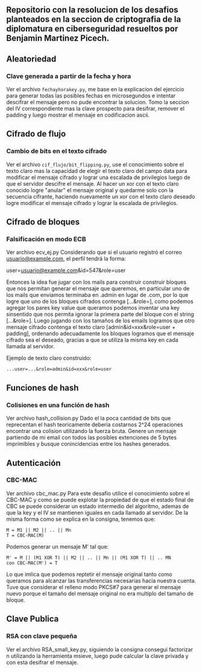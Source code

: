 ## Repositorio con la resolucion de los desafios planteados en la seccion de criptografia de la diplomatura en ciberseguridad resueltos por Benjamin Martinez Picech.

## Aleatoriedad

### Clave generada a partir de la fecha y hora

Ver el archivo `fechayhorakey.py`, me base en la explicacion del ejercicio para generar todas las posibles fechas en microsegundos e intentar descifrar el mensaje pero no pude encontrar la solucion. Tomo la seccion del IV correspondiente mas la clave prospecto para desifrar, remover el padding y luego mostrar el mensaje en codificacion ascii.

## Cifrado de flujo

### Cambio de bits en el texto cifrado

Ver el archivo `cif_flujo/bit_flipping.py`, use el conocimiento sobre el texto claro mas la capacidad de elegir el texto claro del campo data para modificar el mensaje cifrado y lograr una escalada de privilegios luego de que el servidor descifre el mensaje. Al hacer un xor con el texto claro conocido logre "anular" el mensaje original y quedarme solo con la secuencia cifrante, haciendo nuevamente un xor con el texto claro deseado logre modificar el mensaje cifrado y lograr la escalada de privilegios.

## Cifrado de bloques

### Falsificación en modo ECB

Ver archivo ecv_ej.py
Considerando que si el usuario registró el correo usuario@example.com, el perfil tendrá la forma:

user=usuario@example.com&id=547&role=user

Entonces la idea fue jugar con los mails para construir construir bloques que nos permitan generar el mensaje que queremos, en particular uno de los mails que enviamos terminaba en .admin en lugar de .com, por lo que logre que uno de los bloques cifrados contenga [...&role=], como podemos agregar los pares key value que queramos podemos inventar una key sinsentido que nos permita ignorar la primera parte del bloque con el string [...&role=]. Luego jugando con los tamaños de los emails logramos que otro mensaje cifrado contenga el texto claro [admin&id=xxx&role=user + padding], ordenando adecuadamente los bloques logramos que el mensaje cifrado sea el deseado, gracias a que se utiliza la misma key en cada llamada al servidor.

Ejemplo de texto claro construido:

```
...user=...&role=admin&id=xxx&role=user
```

## Funciones de hash

### Colisiones en una función de hash

Ver archivo hash_collision.py
Dado el la poca cantidad de bits que reprecentan el hash teoricamente deberia costarnos 2^24 operaciones encontrar una colision utilizando la fuerza bruta. Genere un mensaje partiendo de mi email con todos las posibles extenciones de 5 bytes imprimibles y busque conincidencias entre los hashes generados.

## Autenticación

### CBC-MAC

Ver archivo cbc_mac.py
Para este desafio utilice el conocimiento sobre el CBC-MAC y como se puede explotar la propiedad de que el estado final de CBC se puede considerar un estado intermedio del algoritmo, ademas de que la key y el IV se mantienen iguales en cada llamado al servidor. De la misma forma como se explica en la consigna, tenemos que:

```
M = M1 || M2 || .. || Mn
T = CBC-MAC(M)
```

Podemos generar un mensaje M' tal que:

```
M' = M || (M1 XOR T) || M2 || .. || Mn || (M1 XOR T) || .. MN
con CBC-MAC(M') = T
```

Lo que imlica que podemos reptetir el mensaje original tanto como queramos para alcanzar las transferencias necesarias hacia nuestra cuenta. Tuve que considerar el relleno modo PKCS#7 para generar el mensaje nuevo porque el tamaño del mensaje original no era multiplo del tamaño de bloque.

## Clave Publica

### RSA con clave pequeña

Ver el archivo RSA_small_key.py, siguiendo la consigna consegui factorizar n utilizando la herramienta msieve, luego pude calcular la clave privada y con esta desifrar el mensaje.
